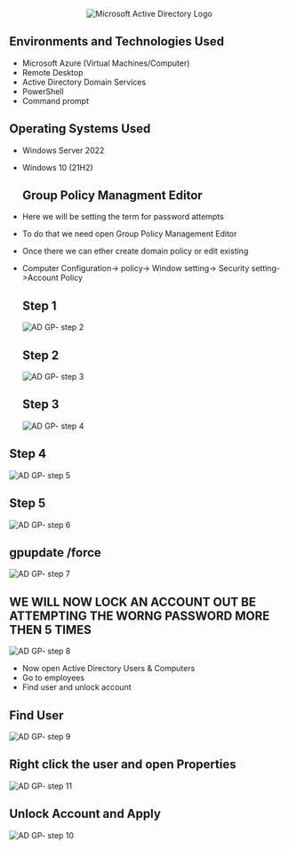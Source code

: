  <p align="center">
<img src="https://i.imgur.com/pU5A58S.png" alt="Microsoft Active Directory Logo"/>
</p>

<h2>Environments and Technologies Used</h2>

- Microsoft Azure (Virtual Machines/Computer)
- Remote Desktop
- Active Directory Domain Services
- PowerShell
- Command prompt 

<h2>Operating Systems Used </h2>

- Windows Server 2022
- Windows 10 (21H2)
  <h2> Group Policy Managment Editor </h2>
- Here we will be setting the term for password attempts
- To do that we need open Group Policy Management Editor
- Once there we can ether create domain policy or edit existing
- Computer Configuration-> policy-> Window setting-> Security setting->Account Policy 
  <h2>Step 1</h2>

  ![AD GP- step 2](https://github.com/user-attachments/assets/c7f12a31-1388-4dd0-913f-906c27f20d26)

  <h2>Step 2</h2>

  ![AD GP- step 3](https://github.com/user-attachments/assets/313338db-92e8-402f-aab9-34122db075ab)

  <h2>Step 3</h2>

  ![AD GP- step 4](https://github.com/user-attachments/assets/aed261c4-04e4-46f8-83ce-db60e3ca6a41)

 <h2>Step 4</h2>

 ![AD GP- step 5](https://github.com/user-attachments/assets/c576084c-5440-43e4-a914-a41ad542aba4)

 <h2>Step 5</h2>

 ![AD GP- step 6](https://github.com/user-attachments/assets/3ea6d983-fdf2-41e8-9618-9231bfb29e51)

 <h2>gpupdate /force </h2>



  ![AD GP- step 7](https://github.com/user-attachments/assets/260e0638-df52-4302-b510-6824a95b2a08)

<h2> WE WILL NOW LOCK AN ACCOUNT OUT BE ATTEMPTING THE WORNG PASSWORD MORE THEN 5 TIMES </h2> 


  ![AD GP- step 8](https://github.com/user-attachments/assets/5aefb1f8-6650-4f9e-ae4e-dbd1be34a3f3)

  - Now open Active Directory Users & Computers
  - Go to employees
  - Find user and unlock account
<h2>Find User</h2>

![AD GP- step 9](https://github.com/user-attachments/assets/9afc4af8-6ec9-443a-9e79-b10fdcd51e5e)

<h2>Right click the user and open Properties </h2>

![AD GP- step 11](https://github.com/user-attachments/assets/925fd3ae-8992-425d-b378-ab56e9c126bc)

<h2>Unlock Account and Apply </h2>

![AD GP- step 10](https://github.com/user-attachments/assets/824c6241-f833-4344-92b6-fde235218223)








